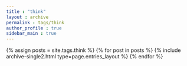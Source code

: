 ```yaml
---
title : "think"
layout : archive
permalink : tags/think
author_profile : true
sidebar_main : true
---
```


{% assign posts = site.tags.think %}
{% for post in posts %} {% include archive-single2.html type=page.entries_layout %} {% endfor %}